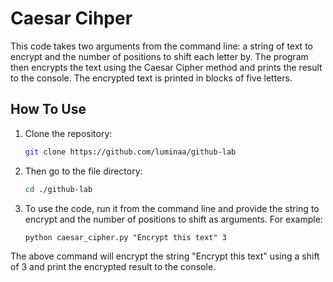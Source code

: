 # Caesar Cihper

This code takes two arguments from the command line: a string of text to encrypt and the number of positions to shift each letter by. The program then encrypts the text using the Caesar Cipher method and prints the result to the console. The encrypted text is printed in blocks of five letters.

## How To Use

1. Clone the repository:

    ```bash
    git clone https://github.com/luminaa/github-lab
    ```

2. Then go to the file directory:

    ```bash
    cd ./github-lab
    ```

3. To use the code, run it from the command line and provide the string to encrypt and the number of positions to shift as arguments. For example:

    ```shell
    python caesar_cipher.py "Encrypt this text" 3
    ```

The above command will encrypt the string "Encrypt this text" using a shift of 3 and print the encrypted result to the console.